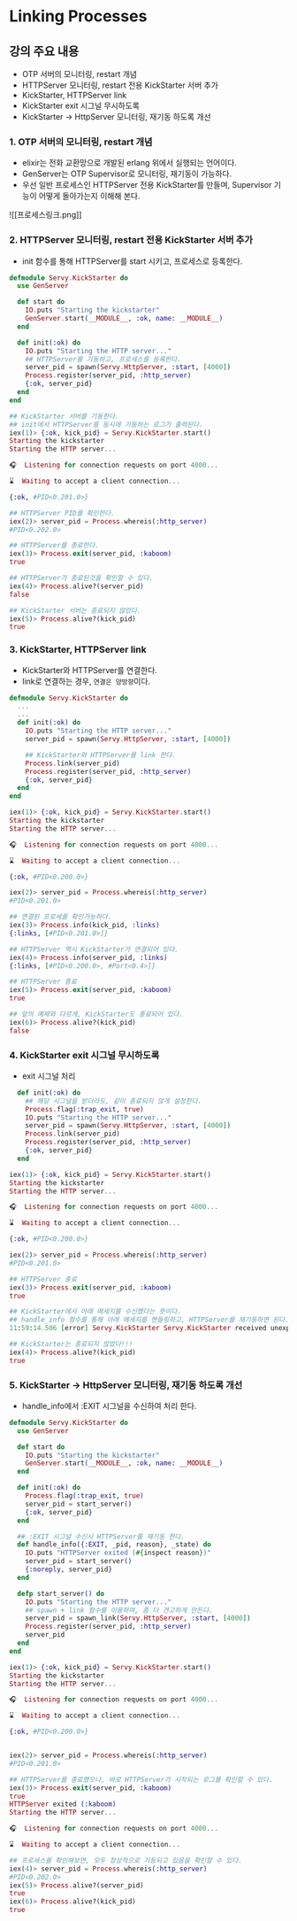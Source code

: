 # Linking Processes

## 강의 주요 내용

* OTP 서버의 모니터링, restart 개념
* HTTPServer 모니터링, restart 전용 KickStarter 서버 추가
* KickStarter, HTTPServer link
* KickStarter exit 시그널 무시하도록
* KickStarter -> HttpServer 모니터링, 재기동 하도록 개선

### 1. OTP 서버의 모니터링, restart 개념

* elixir는 전화 교환망으로 개발된 erlang 위에서 실행되는 언어이다.
* GenServer는 OTP Supervisor로 모니터링, 재기동이 가능하다.
* 우선 일반 프로세스인 HTTPServer 전용 KickStarter를 만들며, Supervisor 기능이 어떻게 돌아가는지 이해해 본다.

![[프로세스링크.png]]

### 2. HTTPServer 모니터링, restart 전용 KickStarter 서버 추가

* init 함수를 통해 HTTPServer를 start 시키고, 프로세스로 등록한다.
```elixir
defmodule Servy.KickStarter do
  use GenServer  

  def start do
    IO.puts "Starting the kickstarter"
    GenServer.start(__MODULE__, :ok, name: __MODULE__)
  end  

  def init(:ok) do
    IO.puts "Starting the HTTP server..."
    ## HTTPServer를 기동하고, 프로세스를 등록한다.
    server_pid = spawn(Servy.HttpServer, :start, [4000])
    Process.register(server_pid, :http_server)
    {:ok, server_pid}
  end
end
```


```elixir
## KickStarter 서버를 기동한다.
## init에서 HTTPServer를 동시에 기동하는 로그가 출력된다.
iex(1)> {:ok, kick_pid} = Servy.KickStarter.start()
Starting the kickstarter
Starting the HTTP server...

🎧  Listening for connection requests on port 4000...

⌛️  Waiting to accept a client connection...

{:ok, #PID<0.201.0>}

## HTTPServer PID를 확인한다.
iex(2)> server_pid = Process.whereis(:http_server)
#PID<0.202.0>

## HTTPServer를 종료한다.
iex(3)> Process.exit(server_pid, :kaboom)
true

## HTTPServer가 종료된것을 확인할 수 있다.
iex(4)> Process.alive?(server_pid)
false

## KickStarter 서버는 종료되지 않았다.
iex(5)> Process.alive?(kick_pid)
true
```

### 3. KickStarter, HTTPServer link

* KickStarter와 HTTPServer를 연결한다.
* link로 연결하는 경우, `연결은 양방향`이다.
```elixir
defmodule Servy.KickStarter do
  ...
  ...
  def init(:ok) do
    IO.puts "Starting the HTTP server..."
    server_pid = spawn(Servy.HttpServer, :start, [4000])

    ## KickStarter와 HTTPServer를 link 한다.
    Process.link(server_pid)
    Process.register(server_pid, :http_server)
    {:ok, server_pid}
  end
end
```

```elixir
iex(1)> {:ok, kick_pid} = Servy.KickStarter.start()
Starting the kickstarter
Starting the HTTP server...

🎧  Listening for connection requests on port 4000...

⌛️  Waiting to accept a client connection...

{:ok, #PID<0.200.0>}

iex(2)> server_pid = Process.whereis(:http_server)
#PID<0.201.0>

## 연결된 프로세를 확인가능하다.
iex(3)> Process.info(kick_pid, :links)
{:links, [#PID<0.201.0>]}

## HTTPServer 역시 KickStarter가 연결되어 있다.
iex(4)> Process.info(server_pid, :links)
{:links, [#PID<0.200.0>, #Port<0.4>]}

## HTTPServer 종료
iex(5)> Process.exit(server_pid, :kaboom)
true

## 앞의 예제와 다르게, KickStarter도 종료되어 있다.
iex(6)> Process.alive?(kick_pid)
false
```

### 4. KickStarter exit 시그널 무시하도록

* exit 시그널 처리
```elixir
  def init(:ok) do
    ## 해당 시그널을 받더라도, 같이 종료되지 않게 설정한다.
    Process.flag(:trap_exit, true)
    IO.puts "Starting the HTTP server..."
    server_pid = spawn(Servy.HttpServer, :start, [4000])
    Process.link(server_pid)
    Process.register(server_pid, :http_server)
    {:ok, server_pid}
  end
```

```elixir
iex(1)> {:ok, kick_pid} = Servy.KickStarter.start()
Starting the kickstarter
Starting the HTTP server...

🎧  Listening for connection requests on port 4000...

⌛️  Waiting to accept a client connection...

{:ok, #PID<0.200.0>}

iex(2)> server_pid = Process.whereis(:http_server)
#PID<0.201.0>

## HTTPServer 종료
iex(3)> Process.exit(server_pid, :kaboom)
true

## KickStarter에서 아래 메세지를 수신했다는 뜻이다.
## handle_info 함수를 통해 아래 메세지를 핸들링하고, HTTPServer를 재기동하면 된다.
11:59:14.506 [error] Servy.KickStarter Servy.KickStarter received unexpected message in handle_info/2: {:EXIT, #PID<0.201.0>, :kaboom}

## KickStarter는 종료되지 않았다!!!
iex(4)> Process.alive?(kick_pid)
true
```

### 5. KickStarter -> HttpServer 모니터링, 재기동 하도록 개선

* handle_info에서 :EXIT 시그널을 수신하여 처리 한다.
```elixir
defmodule Servy.KickStarter do
  use GenServer 

  def start do
    IO.puts "Starting the kickstarter"
    GenServer.start(__MODULE__, :ok, name: __MODULE__)
  end  

  def init(:ok) do
    Process.flag(:trap_exit, true)
    server_pid = start_server()
    {:ok, server_pid}
  end  

  ## :EXIT 시그널 수신시 HTTPServer를 재기동 한다.
  def handle_info({:EXIT, _pid, reason}, _state) do
    IO.puts "HTTPServer exited (#{inspect reason})"
    server_pid = start_server()
    {:noreply, server_pid}
  end

  defp start_server() do
    IO.puts "Starting the HTTP server..."
    ## spawn + link 함수를 이용하여, 좀 더 견고하게 만든다.
    server_pid = spawn_link(Servy.HttpServer, :start, [4000])
    Process.register(server_pid, :http_server)
    server_pid
  end
end
```

```elixir
iex(1)> {:ok, kick_pid} = Servy.KickStarter.start()
Starting the kickstarter
Starting the HTTP server...

🎧  Listening for connection requests on port 4000...

⌛️  Waiting to accept a client connection...

{:ok, #PID<0.200.0>}


iex(2)> server_pid = Process.whereis(:http_server)
#PID<0.201.0>

## HTTPServer를 종료했으나, 바로 HTTPServer가 시작되는 로그를 확인할 수 있다.
iex(3)> Process.exit(server_pid, :kaboom)
true
HTTPServer exited (:kaboom)
Starting the HTTP server...

🎧  Listening for connection requests on port 4000...

⌛️  Waiting to accept a client connection...

## 프로세스를 확인해보면, 모두 정상적으로 기동되고 있음을 확인할 수 있다.
iex(4)> server_pid = Process.whereis(:http_server)
#PID<0.202.0>
iex(5)> Process.alive?(server_pid)
true
iex(6)> Process.alive?(kick_pid)
true
```